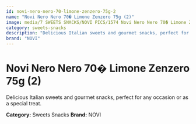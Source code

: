 ```yaml
---
id: novi-nero-nero-70-limone-zenzero-75g-2
name: "Novi Nero Nero 70� Limone Zenzero 75g (2)"
image: media/7 SWEETS SNACKS/NOVI PICS/1574 Novi Nero Nero 70� Limone Zenzero 75g (2).jpg
category: sweets-snacks
description: "Delicious Italian sweets and gourmet snacks, perfect for any occasion or as a special treat."
brand: "NOVI"
---
```


# Novi Nero Nero 70� Limone Zenzero 75g (2)

Delicious Italian sweets and gourmet snacks, perfect for any occasion or as a special treat.

**Category:** Sweets Snacks
**Brand:** NOVI
